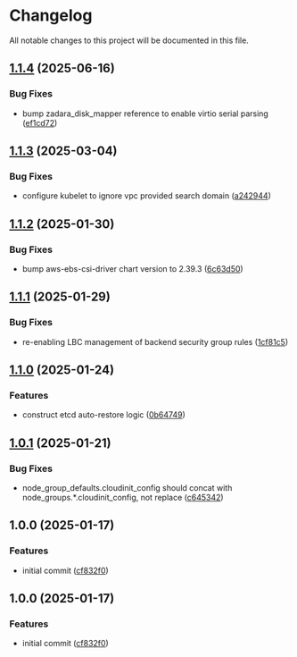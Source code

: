 # Changelog

All notable changes to this project will be documented in this file.

## [1.1.4](https://github.com/zadarastorage/terraform-zcompute-k8s/compare/v1.1.3...v1.1.4) (2025-06-16)


### Bug Fixes

* bump zadara_disk_mapper reference to enable virtio serial parsing ([ef1cd72](https://github.com/zadarastorage/terraform-zcompute-k8s/commit/ef1cd72790d580f101bcbe7e623e4e97a2440c73))

## [1.1.3](https://github.com/zadarastorage/terraform-zcompute-k8s/compare/v1.1.2...v1.1.3) (2025-03-04)


### Bug Fixes

* configure kubelet to ignore vpc provided search domain ([a242944](https://github.com/zadarastorage/terraform-zcompute-k8s/commit/a242944979fdb0cb8ce1d327c20c028c0028b722))

## [1.1.2](https://github.com/zadarastorage/terraform-zcompute-k8s/compare/v1.1.1...v1.1.2) (2025-01-30)


### Bug Fixes

* bump aws-ebs-csi-driver chart version to 2.39.3 ([6c63d50](https://github.com/zadarastorage/terraform-zcompute-k8s/commit/6c63d500038fa0563c2bba8eef8400dfc9655a03))

## [1.1.1](https://github.com/zadarastorage/terraform-zcompute-k8s/compare/v1.1.0...v1.1.1) (2025-01-29)


### Bug Fixes

* re-enabling LBC management of backend security group rules ([1cf81c5](https://github.com/zadarastorage/terraform-zcompute-k8s/commit/1cf81c5e67e84132e8074dd2722b732d54321591))

## [1.1.0](https://github.com/zadarastorage/terraform-zcompute-k8s/compare/v1.0.1...v1.1.0) (2025-01-24)


### Features

* construct etcd auto-restore logic ([0b64749](https://github.com/zadarastorage/terraform-zcompute-k8s/commit/0b64749effcb231e0929ac2f51b983f5357125f3))

## [1.0.1](https://github.com/zadarastorage/terraform-zcompute-k8s/compare/v1.0.0...v1.0.1) (2025-01-21)


### Bug Fixes

* node_group_defaults.cloudinit_config should concat with node_groups.*.cloudinit_config, not replace ([c645342](https://github.com/zadarastorage/terraform-zcompute-k8s/commit/c64534259abc8d51cbe81765b769ee22fac818d5))

## 1.0.0 (2025-01-17)


### Features

* initial commit ([cf832f0](https://github.com/zadarastorage/terraform-zcompute-k8s/commit/cf832f07ab14fa69d9a8adfc8d12120f56e06597))

## 1.0.0 (2025-01-17)


### Features

* initial commit ([cf832f0](https://github.com/zadarastorage/terraform-zcompute-k8s/commit/cf832f07ab14fa69d9a8adfc8d12120f56e06597))

